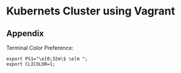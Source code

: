 # Kubernets Cluster using Vagrant




## Appendix
Terminal Color Preference:
```
export PS1="\e[0;32m\$ \e[m ";
export CLICOLOR=1;
```
